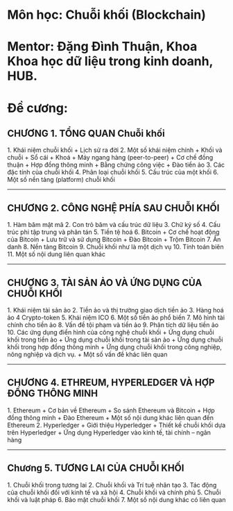 # Môn học: Chuỗi khối (Blockchain)
# Mentor: Đặng Đình Thuận, Khoa Khoa học dữ liệu trong kinh doanh, HUB.
# Đề cương:
<h2>CHƯƠNG 1.  TỔNG QUAN Chuỗi khối </h2>
1. Khái niệm chuỗi khối
   + Lịch sử ra đời
2. Một số khái niệm chính
   + Khối và chuỗi
   + Sổ cái
   + Khoá
   + Máy ngang hàng (peer-to-peer)
   + Cơ chế đồng thuận
   + Hợp đồng thông minh
   + Bằng chứng công việc
   + Đào tiền ảo
3. Các đặc tính của chuỗi khối
4. Phân loại chuỗi khối
5. Cấu trúc của một khối 
6. Một số nền tảng (platform) chuỗi khối 

------------------------------------------

<h2>CHƯƠNG 2.  CÔNG NGHỆ PHÍA SAU CHUỖI KHỐI</h2>
1. Hàm băm mật mã
2. Con trỏ băm và cấu trúc dữ liệu
3. Chữ ký số
4. Cấu trúc phi tập trung và phân tán
5. Tiền tệ hoá
6. Bitcoin
   + Cơ chế hoạt động của Bitcoin
   + Lưu trữ và sử dụng Bitcoin
   + Đào Bitcoin
   + Trộm Bitcoin
7. Ẩn danh
8. Nền tảng Bitcoin
9. Chuỗi khối như là một dịch vụ
10. Tính toán biên
11. Một số nội dung liên quan khác

------------------------------------------

<h2>CHƯƠNG 3.  TÀI SẢN ẢO VÀ ỨNG DỤNG CỦA CHUỖI KHỐI</h2>
1. Khái niệm tài sản ảo
2. Tiền ảo và thị trường giao dịch tiền ảo
3. Hàng hoá ảo
4  Crypto-token
5. Khái niệm ICO
6. Một số tiền ảo phổ biến
7. Mô hình tài chính cho tiền ảo
8. Vấn đề tội phạm và tiền ảo
9. Phân tích dữ liệu tiền ảo
10. Các ứng dụng điển hình của công nghệ chuỗi khối
   + Ứng dụng chuỗi khối trong tiền ảo
   + Ứng dụng chuỗi khối trong tài sản ảo
   + Ứng dụng chuỗi khối trong hợp đồng thông minh
   + Ứng dụng chuỗi khối trong công nghiệp, nông nghiệp và dịch vụ.
   + Một số vấn đề khác liên quan

------------------------------------------

<h2>CHƯƠNG 4. ETHREUM, HYPERLEDGER VÀ HỢP ĐỒNG THÔNG MINH</h2>
1. Ethereum
   + Cơ bản về Ethereum
   + So sánh Ethereum và Bitcoin
   + Hợp đồng thông minh
   + Đào Ethereum
   + Một số nội dung khác liên quan đến Ethereum
2. Hyperledger
   + Giới thiệu Hyperledger
   + Thiết kế chuỗi khối dựa trên Hyperledger
   + Ứng dụng Hyperledger vào kinh tế, tài chính – ngân hàng

------------------------------------------

<h2>Chương 5. TƯƠNG LAI CỦA CHUỖI KHỐI</h2>
1. Chuỗi khối trong tương lai
2. Chuỗi khối và Trí tuệ nhân tạo
3. Tác động của chuỗi khối đối với kinh tế và xã hội
4. Chuỗi khối và chính phủ
5. Chuỗi khối và luật pháp
6. Bảo mật chuỗi khối
7. Một số nội dung khác có liên quan 
